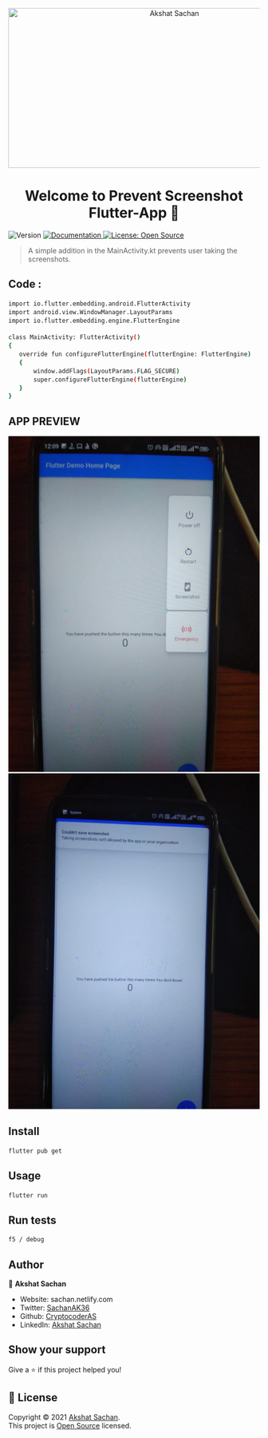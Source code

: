 
 <p align="center">
  <img align= "center" src="https://drive.google.com/uc?export=view&id=1WgZHCHX8LbjJODPuKHmz_QgTqYGi50Yo" style=" align: center ; width: 650px;  height: 320px"  title="Akshat Sachan" />
  
</p>


<h1 align="center">Welcome to Prevent Screenshot Flutter-App 👋</h1>
<p>
  <img alt="Version" src="https://img.shields.io/badge/version-0.1.0-blue.svg?cacheSeconds=2592000" />
  <a href="to be added" target="_blank">
    <img alt="Documentation" src="https://img.shields.io/badge/documentation-yes-brightgreen.svg" />
  </a>
  <a href="nonee" target="_blank">
    <img alt="License: Open Source" src="https://img.shields.io/badge/License-Open Source-yellow.svg" />
  </a>
  </p>

  > A simple addition in the MainActivity.kt prevents user taking the screenshots.
 ## Code : 
 ```sh
import io.flutter.embedding.android.FlutterActivity 
import android.view.WindowManager.LayoutParams 
import io.flutter.embedding.engine.FlutterEngine

class MainActivity: FlutterActivity() 
{
    override fun configureFlutterEngine(flutterEngine: FlutterEngine) 
    { 
        window.addFlags(LayoutParams.FLAG_SECURE) 
        super.configureFlutterEngine(flutterEngine) 
    } 
}  
```

  ## APP PREVIEW


<p align="center">
  <img src="./images/s1.jpeg" alt="accessibility text">
  <img src="./images/s2.jpeg" title="hover text">
 
</p>

  ## Install

```sh
flutter pub get
```

## Usage

```sh
flutter run
```

## Run tests

```sh
f5 / debug
```


## Author

👤 **Akshat Sachan**

* Website: sachan.netlify.com
* Twitter: [SachanAK36](https://twitter.com/sachanaks36)
* Github: [CryptocoderAS](https://github.com/CryptocoderAS)
* LinkedIn: [Akshat Sachan](https://www.linkedin.com/in/akshat-sachan-58b2921ab/)

## Show your support

Give a ⭐️ if this project helped you!

## 📝 License

Copyright © 2021 [Akshat Sachan](https://github.com/CryptocoderAS).<br />
This project is [Open Source](none) licensed.
